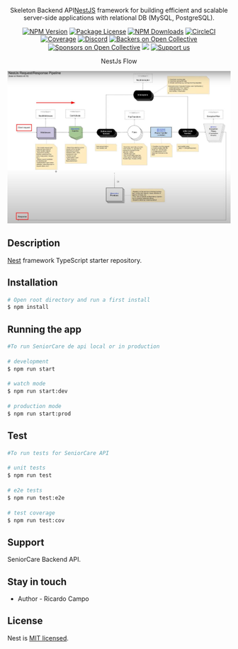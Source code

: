 [circleci-image]: https://img.shields.io/circleci/build/github/nestjs/nest/master?token=abc123def456
[circleci-url]: https://circleci.com/gh/nestjs/nest

  <p align="center">Skeleton Backend API<a href="http://nodejs.org" target="_blank">NestJS</a> framework for building efficient and scalable server-side applications with relational DB (MySQL, PostgreSQL).</p>
    <p align="center">
<a href="https://www.npmjs.com/~nestjscore" target="_blank"><img src="https://img.shields.io/npm/v/@nestjs/core.svg" alt="NPM Version" /></a>
<a href="https://www.npmjs.com/~nestjscore" target="_blank"><img src="https://img.shields.io/npm/l/@nestjs/core.svg" alt="Package License" /></a>
<a href="https://www.npmjs.com/~nestjscore" target="_blank"><img src="https://img.shields.io/npm/dm/@nestjs/common.svg" alt="NPM Downloads" /></a>
<a href="https://circleci.com/gh/nestjs/nest" target="_blank"><img src="https://img.shields.io/circleci/build/github/nestjs/nest/master" alt="CircleCI" /></a>
<a href="https://coveralls.io/github/nestjs/nest?branch=master" target="_blank"><img src="https://coveralls.io/repos/github/nestjs/nest/badge.svg?branch=master#9" alt="Coverage" /></a>
<a href="https://discord.gg/G7Qnnhy" target="_blank"><img src="https://img.shields.io/badge/discord-online-brightgreen.svg" alt="Discord"/></a>
<a href="https://opencollective.com/nest#backer" target="_blank"><img src="https://opencollective.com/nest/backers/badge.svg" alt="Backers on Open Collective" /></a>
<a href="https://opencollective.com/nest#sponsor" target="_blank"><img src="https://opencollective.com/nest/sponsors/badge.svg" alt="Sponsors on Open Collective" /></a>
  <a href="https://paypal.me/kamilmysliwiec" target="_blank"><img src="https://img.shields.io/badge/Donate-PayPal-ff3f59.svg"/></a>
    <a href="https://opencollective.com/nest#sponsor"  target="_blank"><img src="https://img.shields.io/badge/Support%20us-Open%20Collective-41B883.svg" alt="Support us"></a>
</p>

<p align="center">
NestJs Flow
</p>

<p align="center">
  <a href="#" target="blank"><img src="./nest_flow.jpeg" alt="NestFlow" /></a>
</p>

## Description

[Nest](https://github.com/nestjs/nest) framework TypeScript starter repository.

## Installation

```bash
# Open root directory and run a first install
$ npm install
```

## Running the app

```bash
#To run SeniorCare de api local or in production

# development
$ npm run start

# watch mode
$ npm run start:dev

# production mode
$ npm run start:prod
```

## Test

```bash
#To run tests for SeniorCare API

# unit tests
$ npm run test

# e2e tests
$ npm run test:e2e

# test coverage
$ npm run test:cov
```

## Support

SeniorCare Backend API.

## Stay in touch

- Author - Ricardo Campo

## License

Nest is [MIT licensed](LICENSE).
